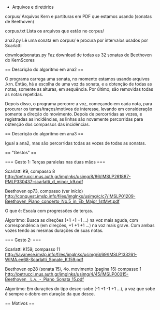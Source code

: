 * Arquivos e diretórios

corpus/           Arquivos Kern e partituras em PDF que estamos usando 
                  (sonatas de Beethoven)

corpus.txt        Lista os arquivos que estão no corpus/

ana2.py           Lê uma sonata em corpus/ e procura por intervalos
                  usados por Scarlatti

downloadsonatas.py Faz download de todas as 32 sonatas de Beethoven do
                    KernScores


== Descrição do algoritmo em ana2 ==

O programa carrega uma sonata, no momento estamos usando arquivos .krn.
Então, há a escolha de uma voz da sonata, e a obtenção de todas as notas,
somente as alturas, em sequência. Por último, são removidas todas as notas
repetidas.

Depois disso, o programa percorre a voz, começando em cada nota, para procurar
os temas/traços/motivos de interesse, levando em consideração somente a direção do movimento.
Depois de percorridas as vozes, e registradas as incidências,
as linhas são novamente percorridas para obtenção dos compassos das incidências.


== Descrição do algoritmo em ana3 ==

Igual a ana2, mas são percorridas todas as vozes de todas as sonatas.

== "Gestos" ==

=== Gesto 1: Terças paralelas nas duas mãos ===

Scarlatti K9, compasso 8
http://petrucci.mus.auth.gr/imglnks/usimg/8/86/IMSLP261887-PMLP330437-scarlatti_d_minor_k9.pdf

Beethoven op73, compasso (ver início)
http://conquest.imslp.info/files/imglnks/usimg/c/c7/IMSLP01209-Beethoven_Piano_concerto_No.5_in_Eb_Major_1stMvt.pdf

O que é: Escala com progressões de terças.

Algoritmo: Busca as direções (+1 +1 +1 ...) na voz mais aguda, com
correspondência (em direções, +1 +1 +1 ...) na voz mais grave. Com
ambas vozes tendo as mesmas durações de suas notas.

=== Gesto 2:  ===

Scarlatti K159, compasso 11
http://javanese.imslp.info/files/imglnks/usimg/6/69/IMSLP133261-WIMA.ee68-Scarlatti_Sonate_K.159.pdf

Beethoven op28 (sonata 15), 4o. movimento (pagina 16) compasso 1
http://petrucci.mus.auth.gr/imglnks/usimg/4/45/IMSLP00015-Beethoven__L.v._-_Piano_Sonata_15.pdf

Algoritmo: Em durações do tipo desce-sobe (-1 +1 -1 +1 ...), a voz que
sobe é sempre o dobro em duração da que desce.

== Motivos ==

